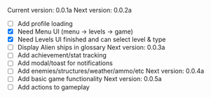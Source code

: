 Current version: 0.0.1a
Next version: 0.0.2a
  - [ ] Add profile loading
  - [x] Need Menu UI (menu -> levels -> game)
  - [x] Need Levels UI finished and can select level & type
  - [ ] Display Alien ships in glossary
Next version: 0.0.3a
  - [ ] Add achievement/stat tracking
  - [ ] Add modal/toast for notifications
  - [ ] Add enemies/structures/weather/ammo/etc
Next version: 0.0.4a
  - [ ] Add basic game functionality
Next version: 0.0.5a
  - [ ] Add actions to gameplay
